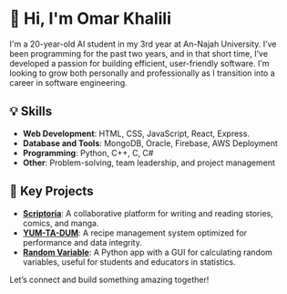 # 👋 Hi, I'm Omar Khalili

I'm a 20-year-old AI student in my 3rd year at An-Najah University. I’ve been programming for the past two years, and in that short time, I’ve developed a passion for building efficient, user-friendly software. I'm looking to grow both personally and professionally as I transition into a career in software engineering.

## 💡 Skills

- **Web Development**: HTML, CSS, JavaScript, React, Express.
- **Database and Tools**: MongoDB, Oracle, Firebase, AWS Deployment
- **Programming**: Python, C++, C, C#
- **Other**: Problem-solving, team leadership, and project management

## 🚀 Key Projects

- **[Scriptoria](https://github.com/OmarAnKh/Scriptoria)**: A collaborative platform for writing and reading stories, comics, and manga.
- **[YUM-TA-DUM](https://github.com/OmarAnKh/YUM-TA-DUM)**: A recipe management system optimized for performance and data integrity.
- **[Random Variable](https://github.com/amjadAwad95/RV-project)**: A Python app with a GUI for calculating random variables, useful for students and educators in statistics.

Let’s connect and build something amazing together!
